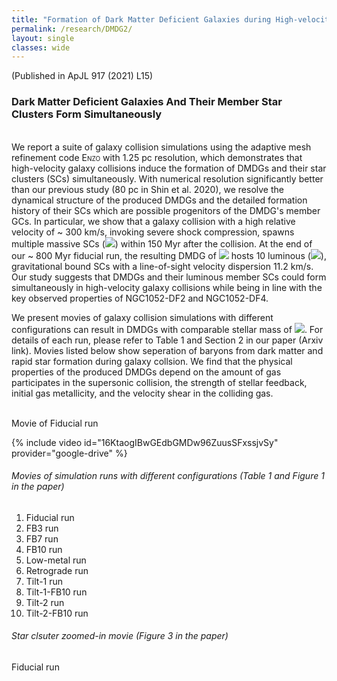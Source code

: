 ```yaml
---
title: "Formation of Dark Matter Deficient Galaxies during High-velocity Galaxy Collisions"
permalink: /research/DMDG2/
layout: single
classes: wide
---
```

(Published in <a href="https://iopscience.iop.org/article/10.3847/2041-8213/ac16e0" style="text-decoration:none" target="_blank">ApJL 917 (2021) L15</a>)
<br/>
### Dark Matter Deficient Galaxies And Their Member Star Clusters Form Simultaneously
<br/>
We report a suite of galaxy collision simulations using the adaptive mesh refinement code <span style="font-variant:small-caps;">Enzo</span> with 1.25 pc resolution, which demonstrates that high-velocity galaxy collisions induce the formation of DMDGs and their star clusters (SCs) simultaneously. With numerical resolution significantly better than our previous study (80 pc in <a href="https://ui.adsabs.harvard.edu/abs/2020ApJ...899...25S/abstract" style="text-decoration:none" target="_blank">Shin et al. 2020</a>), we resolve the dynamical structure of the produced DMDGs and the detailed formation history of their SCs which are possible progenitors of the DMDG's member GCs. 
In particular, we show that a galaxy collision with a high relative velocity of ~ 300 km/s, invoking severe shock compression, spawns multiple massive SCs (<img src="https://render.githubusercontent.com/render/math?math=\gtrsim 10^{6}\,{\rm M}_{\odot}">) within 150 Myr after the collision. At the end of our ~ 800 Myr fiducial run, the resulting DMDG of <img src="https://render.githubusercontent.com/render/math?math=M_{\star} \simeq 3.5 \times 10^{8}\,{\rm M}_{\odot}"> hosts 10 luminous (<img src="https://render.githubusercontent.com/render/math?math=M_{V} \lesssim -8.5\,{\rm {mag}}">), gravitational bound SCs with a line-of-sight velocity dispersion 11.2 km/s. Our study suggests that DMDGs and their luminous member SCs could form simultaneously in high-velocity galaxy collisions while being in line with the key observed properties of NGC1052-DF2 and NGC1052-DF4.

We present movies of galaxy collision simulations with different configurations can result in DMDGs with comparable stellar mass of <img src="https://render.githubusercontent.com/render/math?math=M_{\star} \sim 10^{8}\,{\rm M}_{\odot}">. For details of each run, please refer to Table 1 and Section 2 in our paper (Arxiv link). Movies listed below show seperation of baryons from dark matter and rapid star formation during galaxy collsion. We find that the physical properties of the produced DMDGs depend on the amount of gas participates in the supersonic collision, the strength of stellar feedback, initial gas metallicity, and the velocity shear in the colliding gas.
<br/>
<br/>

Movie of Fiducial run

{% include video id="16KtaogIBwGEdbGMDw96ZuusSFxssjvSy" provider="google-drive" %}



###### Movies of simulation runs with different configurations (Table 1 and Figure 1 in the paper)

1. <a href="https://drive.google.com/file/d/16KtaogIBwGEdbGMDw96ZuusSFxssjvSy/view?usp=sharing" style="text-decoration:none" target="_blank">Fiducial run</a>
2. <a href="https://drive.google.com/file/d/1hkxAfTa_L6YNWUsWM7-0oOHUS3P5niBI/view?usp=sharing" style="text-decoration:none" target="_blank">FB3 run</a>
3. <a href="https://drive.google.com/file/d/1TvSt0LikV0sqEWm5k3o1pbqbW-bXrZPg/view?usp=sharing" style="text-decoration:none" target="_blank">FB7 run</a>
4. <a href="https://drive.google.com/file/d/1xM09Dt_RZBFPyA_-nwFHWvxdUkon_lMh/view?usp=sharing" style="text-decoration:none" target="_blank">FB10 run</a>
5. <a href="https://drive.google.com/file/d/1C07fmrH7HRrrUF08mGawjOKF-uqIg95a/view?usp=sharing" style="text-decoration:none" target="_blank">Low-metal run</a>
6. <a href="https://drive.google.com/file/d/1VpvzmQ5YLDImJW2f8bqUC3U0sPZj2BWs/view?usp=sharing" style="text-decoration:none" target="_blank">Retrograde run</a>
7. <a href="https://drive.google.com/file/d/1MspAHb7m-k21hLQerELb8ysUBJO16aHM/view?usp=sharing" style="text-decoration:none" target="_blank">Tilt-1 run</a>
8. <a href="https://drive.google.com/file/d/11xHKw1wBNBZPlrU4ImingBW3P2vHjcoM/view?usp=sharing" style="text-decoration:none" target="_blank">Tilt-1-FB10 run</a>
9. <a href="https://drive.google.com/file/d/1A3kPL-y9RZwpBkLy-B6tV2BreIPpUwps/view?usp=sharing" style="text-decoration:none" target="_blank">Tilt-2 run</a>
10. <a href="https://drive.google.com/file/d/1DoF_hZNUwqDJkJvoH3fwA4JJteIOu1Tz/view?usp=sharing" style="text-decoration:none" target="_blank">Tilt-2-FB10 run</a>


###### Star clsuter zoomed-in movie (Figure 3 in the paper)

<a href="https://drive.google.com/file/d/1S7kuJySv7QAfC6NdkYzgJvHECuigiesD/view?usp=sharing" style="text-decoration:none" target="_blank">Fiducial run</a>
